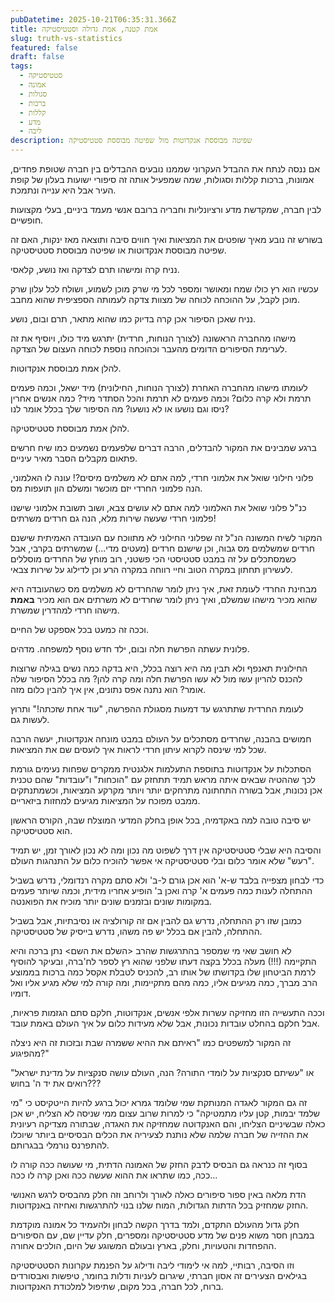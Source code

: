 ```yaml
---
pubDatetime: 2025-10-21T06:35:31.366Z
title: אמת קטנה, אמת גדולה וסטטיסטיקה
slug: truth-vs-statistics
featured: false
draft: false
tags:
  - סטטיסטיקה
  - אמונה
  - סגולות
  - ברכות
  - קללות
  - מדע
  - ליבה
description: שפיטה מבוססת אנקדוטות מול שפיטה מבוססת סטטיסטיקה
---
```


אם ננסה לנתח את ההבדל העקרוני שממנו נובעים ההבדלים בין חברה שטופת פחדים, אמונות, ברכות קללות וסגולות, שמה שמפעיל אותה זה סיפורי ישועות בעלון של קופת העיר אבל היא ענייה ונתמכת.

לבין חברה, שמקדשת מדע ורציונליות וחבריה ברובם  אנשי מעמד ביניים, בעלי מקצועות חופשיים.

בשורש זה נובע מאיך שופטים את המציאות ואיך חווים סיבה ותוצאה מאז ינקות, האם זה שפיטה מבוססת אנקדוטות או שפיטה מבוססת סטטיסטיקה.

נניח קרה ומישהו תרם לצדקה ואז נושע, קלאסי.

עכשיו הוא רץ כולו שמח ומאושר ומספר לכל מי שרק מוכן לשמוע, ושולח לכל עלון שרק מוכן לקבל, על ההוכחה לכוחה של מצוות צדקה לעמותה הספציפית שהוא מחבב.

נניח שאכן הסיפור אכן קרה בדיוק כמו שהוא מתאר, תרם ובום, נושע.

מישהו מהחברה הראשונה (לצורך הנוחות, חרדית) יתרגש מיד כולו, 
ויוסיף את זה לערימת הסיפורים הדומים מהעבר וכהוכחה נוספת לכוחה העצום של הצדקה.

להלן אמת מבוססת אנקדוטות.

לעומתו מישהו מהחברה האחרת (לצורך הנוחות, החילונית) מיד ישאל, 
וכמה פעמים תרמת ולא קרה כלום? וכמה פעמים לא תרמת והכל הסתדר מיד? 
כמה אנשים אחרין ניסו וגם נושעו או לא נושעו? מה הסיפור שלך בכלל אומר לנו?

להלן אמת מבוססת סטטיסטיקה.

ברגע שמבינים את המקור להבדלים, הרבה דברים שלפעמים נשמעים כמו שיח חרשים פתאום מקבלים הסבר מאיר עיניים.

פלוני חילוני שואל את אלמוני חרדי, למה אתם לא משלמים מיסים?! עונה לו האלמוני, הנה פלמוני החרדי יזם מוכשר ומשלם הון תועפות מס.

כנ"ל פלוני שואל את האלמוני למה אתם לא עושים צבא, ושוב תשובת אלמוני שישנו פלמוני חרדי שעשה שירות מלא, הנה גם חרדים משרתים!

המקור לשיח המשונה הנ"ל זה שפלוני החילוני לא מתווכח עם העובדה האמיתית שישנם חרדים שמשלמים מס גבוה, וכן שישנם חרדים (מעטים מדי...) שמשרתים בקרבי, אבל כשמסתכלים על זה במבט סטטיסטי הכי פשטני, רוב מוחץ של החרדים מוסללים לעשירון תחתון במקרה הטוב וחיי רווחה במקרה הרע וכן לדילוג על שירות צבאי.

מבחינת החרדי לעומת זאת, איך ניתן לומר שהחרדים לא משלמים מס כשהעובדה היא שהוא מכיר מישהו שמשלם, ואיך ניתן לומר שחרדים לא משרתים אם הוא מכיר **באמת** מישהו חרדי למהדרין שמשרת.

וככה זה כמעט בכל אספקט של החיים.

פלונית עשתה הפרשת חלה ובום, ילד חדש נוסף למשפחה. מדהים.

החילונית תאנפף ולא תבין מה היא רוצה בכלל, היא בדקה כמה נשים בגילה שרוצות להכנס להריון עשו מול לא עשו הפרשת חלה ומה קרה להן? מה בכלל הסיפור שלה אומר? הוא נתנה אפס נתונים, אין איך להבין כלום מזה.

לעומת החרדית שתתרגש עד דמעות מסגולת ההפרשה, "עוד אחת שזכתה!" ותרוץ לעשות גם.

חמושים בהבנה, שחרדים מסתכלים על העולם במבט מונחה אנקדוטות, יעשה הרבה שכל למי שינסה לקרוא עיתון חרדי לראות איך לועסים שם את המציאות.

הסתכלות על אנקדוטות בתוספת התעלמות אלגנטית ממקרים שפחות נעימים גורמת לכך 
שההטיה שבאים איתה מראש תמיד תתחזק עם "הוכחות" ו"עובדות" שהם טכנית אכן נכונות, 
אבל בשורה התחתונה מתרחקים יותר ויותר מקרקע המציאות, 
וכשמתנתקים ממבט מפוכח על המציאות מגיעים למחזות ביזאריים.

יש סיבה טובה למה באקדמיה, בכל אופן בחלק המדעי המוצלח שבה, הקורס הראשון הוא סטטיסטיקה.

והסיבה היא שבלי סטטיסטיקה אין דרך לשפוט מה נכון ומה לא נכון לאורך זמן, יש תמיד "רעש" שלא אומר כלום ובלי סטטיסטיקה אי אפשר להוכיח כלום על התנהגות העולם.

כדי לבחון מצפייה בלבד ש-א' הוא אכן גורם ל-ב' ולא סתם מקרה רנדומלי, 
נדרש בשביל ההתחלה לענות כמה פעמים א' קרה ואכן ב' הופיע אחריו מידית, 
וכמה שיותר פעמים במקומות שונים ובזמנים שונים יותר מוכיח את הפואנטה.

כמובן שזו רק ההתחלה, נדרש גם להבין אם זה קורולציה או נסיבתיות, אבל בשביל ההתחלה, להבין אם בכלל יש פה משהו, נדרש בייסיק של סטטיסטיקה.

לא חושב שאי מי שמספר בהתרגשות שהרב <השלם את השם> נתן ברכה והיא התקיימה (!!!) מעלה בכלל בקצה דעתו שלפני שהוא רץ לספר לח'ברה, ובעיקר להוסיף לרמת הביטחון שלו בקדושתו של אותו רב, להכניס לטבלת אקסל כמה ברכות בממוצע הרב מברך, כמה מגיעים אליו, כמה מהם מתקיימות, ומה קורה למי שלא מגיע אליו ואל דומיו.

וככה התעשייה הזו מחזיקה עשרות אלפי אנשים, אנקדוטות, חלקם סתם הגזמות פראיות, אבל חלקם בהחלט עובדות נכונות, אבל שלא מעידות כלום על איך העולם באמת עובד.

זה המקור למשפטים כמו "ראיתם את ההיא ששמרה שבת ובזכות זה היא ניצלה מהפיגוע?"

או "עשיתם סנקציות על לומדי התורה? הנה, העולם עושה סנקציות על מדינת ישראל" רואים את יד ה' בחוש???

זה גם המקור לאגדה המנותקת שמי שלומד גמרא יכול ברגע להיות הייטקיסט כי "מי שלמד יבמות, קטן עליו מתמטיקה" 
כי למרות שרוב עצום ממי שניסה לא הצליח, יש אכן כאלה שבשיניים הצליחו, 
והם האנקדוטה שמחזיקה את האגדה, שבתורה מצדיקה רעיונית את ההזייה של חברה שלמה שלא 
נותנת לצעיריה את הכלים הבסיסיים ביותר שיוכלו להתפרנס נורמלי בבגרותם.

בסוף זה כנראה גם הבסיס לדבק החזק של האמונה הדתית, מי שעושה ככה קורה לו ככה, כמו שתראו את ההוא שעשה ככה ואכן קרה לו ככה...

הדת מלאה באין ספור סיפורים כאלה לאורך ולרוחב וזה חלק מהבסיס לרגש האנושי החזק שמחזיק בכל הדתות הגדולות, 
המוח שלנו בנוי להתרגשות ואחיזה באנקדוטות.

חלק גדול מהעולם התקדם, ולמד בדרך הקשה לבחון ולהעמיד כל אמונה מוקדמת במבחן חסר משוא פנים של מדע סטטיסטיקה ומספרים, חלק עדיין שם, עם הסיפורים ההפחדות והטעויות, וחלק, בארץ ובעולם המשוגע של היום, הולכים אחורה.

וזו הסיבה, רבותיי, למה אי לימודי ליבה ודילוג על הפנמת עקרונות הסטטיסטיקה בגילאים הצעירים זה אסון חברתי, שיגרום לעניות ודלות בחומר, טיפשות ואבסורדים ברוח, לכל חברה, בכל מקום, שתיפול למלכודת האנקדוטות.